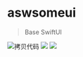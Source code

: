 # aswsomeui

> Base SwiftUI

![拷贝代码](https://github.com/wang542413041/awesomeui/blob/master/Docs/codecopy.png)
![](https://github.com/wang542413041/awesomeui/blob/master/Docs/copysuccess.png)
![]((https://github.com/wang542413041/awesomeui/blob/master/Docs/codeinput.png))
